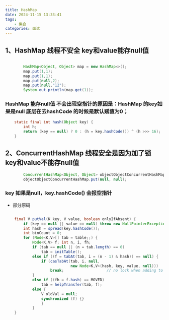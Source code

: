 ```yaml
---
title: HashMap
date: 2024-11-15 13:33:41
tags:
	- 集合
categories: 面试
---
```


## 1、HashMap 线程不安全 key和value能存null值
```java

        HashMap<Object, Object> map = new HashMap<>();
        map.put(1,1);
        map.put(1,1);
        map.put(null,2);
        map.put(null,"12");
        System.out.println(map.get(1));
````
### HashMap 能存null值 不会出现空指针的原因是：HashMap 的key如果是null 底层在去hashCode 的时候是默认赋值为0；

```java
    static final int hash(Object key) {
        int h;
        return (key == null) ? 0 : (h = key.hashCode()) ^ (h >>> 16);
    }
```

## 2、ConcurrentHashMap 线程安全是因为加了锁 key和value不能存null值
```java
        ConcurrentHashMap<Object, Object> objectObjectConcurrentHashMap = new ConcurrentHashMap<>();
        objectObjectConcurrentHashMap.put(null, null);
```

### key 如果是null，key.hashCode() 会报空指针

+ 部分原码

```java

    final V putVal(K key, V value, boolean onlyIfAbsent) {
        if (key == null || value == null) throw new NullPointerException();
        int hash = spread(key.hashCode());
        int binCount = 0;
        for (Node<K,V>[] tab = table;;) {
            Node<K,V> f; int n, i, fh;
            if (tab == null || (n = tab.length) == 0)
                tab = initTable();
            else if ((f = tabAt(tab, i = (n - 1) & hash)) == null) {
                if (casTabAt(tab, i, null,
                             new Node<K,V>(hash, key, value, null)))
                    break;                   // no lock when adding to empty bin
            }
            else if ((fh = f.hash) == MOVED)
                tab = helpTransfer(tab, f);
            else {
                V oldVal = null;
                synchronized (f) {}
                }
            }
    }
```
